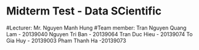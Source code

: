 # Midterm Test - Data SCientific
#Lecturer: Mr. Nguyen Manh Hung
#Team member: 
	Tran Nguyen Quang Lam - 20139040
	Nguyen Tri Ban - 20139064
	Tran Duc Hieu - 20139074
	To Gia Huy - 20139003
	Pham Thanh Ha -20139073
	
